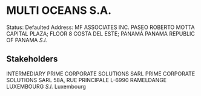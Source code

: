 # MULTI OCEANS S.A.
Status: Defaulted
Address: MF ASSOCIATES INC. PASEO ROBERTO MOTTA CAPITAL PLAZA; FLOOR 8 COSTA DEL ESTE; PANAMÁ PANAMA REPUBLIC OF PANAMA *S.I.*

## Stakeholders
INTERMEDIARY
PRIME CORPORATE SOLUTIONS SARL
PRIME CORPORATE SOLUTIONS SARL 58A, RUE PRINCIPALE L-6990 RAMELDANGE LUXEMBOURG *S.I.*
Luxembourg



